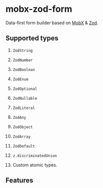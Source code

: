 # mobx-zod-form

Data-first form builder based on [MobX](https://mobx.js.org/) & [Zod](https://zod.dev/).

## Supported types

1. `ZodString`
2. `ZodNumber`
3. `ZodBoolean`
4. `ZodEnum`
5. `ZodOptional`
6. `ZodNullable`
7. `ZodLiteral`
8. `ZodAny`
9. `ZodObject`
10. `ZodArray`
11. `ZodDefault`
12. `z.discriminatedUnion`

13. Custom atomic types.

## Features

